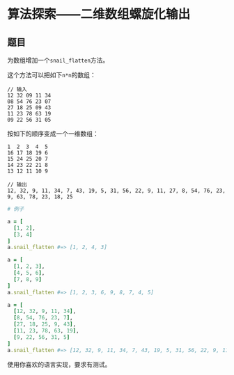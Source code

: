 # 算法探索——二维数组螺旋化输出

## 题目

为数组增加一个`snail_flatten`方法。

这个方法可以把如下`n*n`的数组：

```
// 输入
12 32 09 11 34
08 54 76 23 07
27 18 25 09 43
11 23 78 63 19
09 22 56 31 05
```

按如下的顺序变成一个一维数组：

```
1  2  3  4  5
16 17 18 19 6
15 24 25 20 7
14 23 22 21 8
13 12 11 10 9
```

```
// 输出
12, 32, 9, 11, 34, 7, 43, 19, 5, 31, 56, 22, 9, 11, 27, 8, 54, 76, 23, 9, 63, 78, 23, 18, 25
```

```ruby
# 例子

a = [
  [1, 2],
  [3, 4]
]
a.snail_flatten #=> [1, 2, 4, 3]

a = [
  [1, 2, 3],
  [4, 5, 6],
  [7, 8, 9]
]
a.snail_flatten #=> [1, 2, 3, 6, 9, 8, 7, 4, 5]

a = [
  [12, 32, 9, 11, 34],
  [8, 54, 76, 23, 7],
  [27, 18, 25, 9, 43],
  [11, 23, 78, 63, 19],
  [9, 22, 56, 31, 5]
]
a.snail_flatten #=> [12, 32, 9, 11, 34, 7, 43, 19, 5, 31, 56, 22, 9, 11, 27, 8, 54, 76, 23, 9, 63, 78, 23, 18, 25]
```

使用你喜欢的语言实现，要求有测试。

